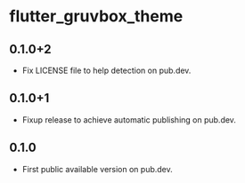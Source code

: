 # flutter_gruvbox_theme

## 0.1.0+2

- Fix LICENSE file to help detection on pub.dev.

## 0.1.0+1

- Fixup release to achieve automatic publishing on pub.dev.

## 0.1.0

- First public available version on pub.dev.

